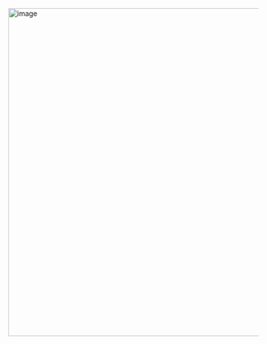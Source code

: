 
<img width="659" alt="image" src="https://github.com/user-attachments/assets/f7b28c87-a6f7-404d-b7b5-57df2fcf1844" />
